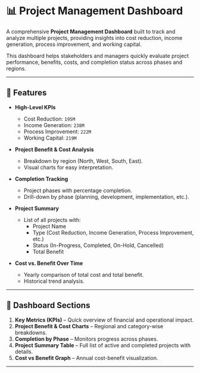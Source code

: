 # 📊 Project Management Dashboard  

A comprehensive **Project Management Dashboard** built to track and analyze multiple projects, providing insights into cost reduction, income generation, process improvement, and working capital.  

This dashboard helps stakeholders and managers quickly evaluate project performance, benefits, costs, and completion status across phases and regions.  

---

## 🚀 Features  

- **High-Level KPIs**  
  - Cost Reduction: `195M`  
  - Income Generation: `238M`  
  - Process Improvement: `222M`  
  - Working Capital: `219M`  

- **Project Benefit & Cost Analysis**  
  - Breakdown by region (North, West, South, East).  
  - Visual charts for easy interpretation.  

- **Completion Tracking**  
  - Project phases with percentage completion.  
  - Drill-down by phase (planning, development, implementation, etc.).  

- **Project Summary**  
  - List of all projects with:  
    - Project Name  
    - Type (Cost Reduction, Income Generation, Process Improvement, etc.)  
    - Status (In-Progress, Completed, On-Hold, Cancelled)  
    - Total Benefit  

- **Cost vs. Benefit Over Time**  
  - Yearly comparison of total cost and total benefit.  
  - Historical trend analysis.  


---

## 📂 Dashboard Sections  

1. **Key Metrics (KPIs)** – Quick overview of financial and operational impact.  
2. **Project Benefit & Cost Charts** – Regional and category-wise breakdowns.  
3. **Completion by Phase** – Monitors progress across phases.  
4. **Project Summary Table** – Full list of active and completed projects with details.  
5. **Cost vs Benefit Graph** – Annual cost-benefit visualization.  

---
